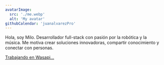```yaml
---
avatarImage:
  src: './me.webp'
  alt: 'My avatar'
githubCalendar: 'juanalvarezPro'
---
```


Hola, soy Milo. Desarrollador full-stack con pasión por la robótica y la música. Me motiva crear soluciones innovadoras, compartir conocimiento y conectar con personas.

<a href="https://wasapi.io" target="_blank" rel="noopener noreferrer" class="wasapi-link">Trabajando en Wasapi...</a>
